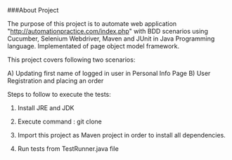 ###About Project

The purpose of this project is to automate web application "http://automationpractice.com/index.php" with BDD scenarios using Cucumber, Selenium Webdriver, Maven and JUnit in Java Programming language. Implementated of page object model framework.

This project covers following two scenarios:

A) Updating first name of logged in user in Personal Info Page
B) User Registration and placing an order


Steps to follow to execute the tests:

1) Install JRE and JDK

2) Execute command : git clone 

3) Import this project as Maven project in order to install all dependencies.

4) Run tests from TestRunner.java file




